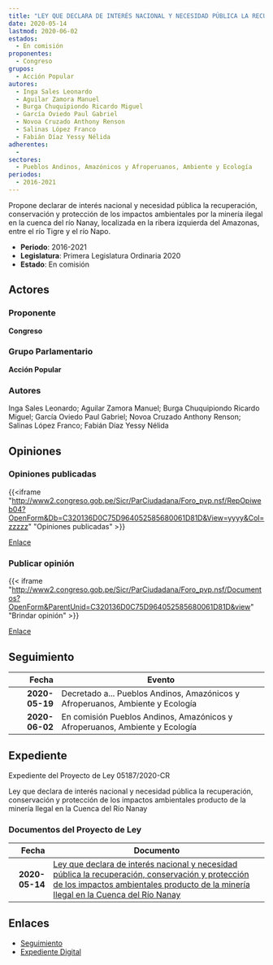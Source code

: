 ```yaml
---
title: "LEY QUE DECLARA DE INTERÉS NACIONAL Y NECESIDAD PÚBLICA LA RECUPERACIÓN, CONSERVACIÓN Y PROTECCIÓN DE LOS IMPACTOS AMBIENTALES PRODUCTO DE LA MINERÍA ILEGAL EN LA CUENCA DEL RÍO NANAY"
date: 2020-05-14
lastmod: 2020-06-02
estados: 
  - En comisión
proponentes: 
  - Congreso
grupos: 
  - Acción Popular
autores: 
  - Inga Sales Leonardo
  - Aguilar Zamora Manuel
  - Burga Chuquipiondo Ricardo Miguel
  - García Oviedo Paul Gabriel
  - Novoa Cruzado Anthony Renson
  - Salinas López Franco
  - Fabián Díaz Yessy Nélida
adherentes: 
  - 
sectores: 
  - Pueblos Andinos, Amazónicos y Afroperuanos, Ambiente y Ecología
periodos: 
  - 2016-2021
---
```


Propone declarar de interés nacional y necesidad pública la recuperación, conservación y protección de los impactos ambientales por la minería ilegal en la cuenca del río Nanay, localizada en la ribera izquierda del Amazonas, entre el río Tigre y el río Napo.

- **Periodo**: 2016-2021
- **Legislatura**: Primera Legislatura Ordinaria 2020
- **Estado**: En comisión

## Actores

### Proponente

**Congreso**

### Grupo Parlamentario

**Acción Popular**

### Autores

Inga Sales Leonardo; Aguilar Zamora Manuel; Burga Chuquipiondo Ricardo Miguel; García Oviedo Paul Gabriel; Novoa Cruzado Anthony Renson; Salinas López Franco; Fabián Díaz Yessy Nélida


## Opiniones

### Opiniones publicadas

{{<iframe "http://www2.congreso.gob.pe/Sicr/ParCiudadana/Foro_pvp.nsf/RepOpiweb04?OpenForm&Db=C320136D0C75D964052585680061D81D&View=yyyy&Col=zzzzz" "Opiniones publicadas" >}}

[Enlace](http://www2.congreso.gob.pe/Sicr/ParCiudadana/Foro_pvp.nsf/RepOpiweb04?OpenForm&Db=C320136D0C75D964052585680061D81D&View=yyyy&Col=zzzzz)
### Publicar opinión

{{< iframe "http://www2.congreso.gob.pe/Sicr/ParCiudadana/Foro_pvp.nsf/Documentos?OpenForm&ParentUnid=C320136D0C75D964052585680061D81D&view" "Brindar opinión" >}}

[Enlace](http://www2.congreso.gob.pe/Sicr/ParCiudadana/Foro_pvp.nsf/Documentos?OpenForm&ParentUnid=C320136D0C75D964052585680061D81D&view)

## Seguimiento

| Fecha | Evento |
|------:|--------|
| **2020-05-19** | Decretado a... Pueblos Andinos, Amazónicos y Afroperuanos, Ambiente y Ecología|
| **2020-06-02** | En comisión Pueblos Andinos, Amazónicos y Afroperuanos, Ambiente y Ecología|


## Expediente

Expediente del Proyecto de Ley 05187/2020-CR

Ley que declara de interés nacional y necesidad pública la recuperación, conservación y protección de los impactos ambientales producto de la minería Ilegal en la Cuenca del Río Nanay


### Documentos del Proyecto de Ley

| Fecha | Documento |
|------:|--------|
| **2020-05-14** | [Ley que declara de interés nacional y necesidad pública la recuperación, conservación y protección de los impactos ambientales producto de la minería Ilegal en la Cuenca del Río Nanay](http://www.leyes.congreso.gob.pe/Documentos/2016_2021/Proyectos_de_Ley_y_de_Resoluciones_Legislativas/PL05187-20200514.pdf) |

## Enlaces 

- [Seguimiento](http://www2.congreso.gob.pehttp://www2.congreso.gob.pe/Sicr/TraDocEstProc/CLProLey2016.nsf/f7fff46988ca05b1052578e100829cc7/081c345a1017df86052585680070767b?OpenDocument)
- [Expediente Digital](http://www2.congreso.gob.pehttp://www2.congreso.gob.pe/Sicr/TraDocEstProc/CLProLey2016.nsf/f7fff46988ca05b1052578e100829cc7/081c345a1017df86052585680070767b?OpenDocument&Click=05257FB7005EB655.eb71d0cf91d8294e05256cdf006b5706/$Body/0.1C6C)

